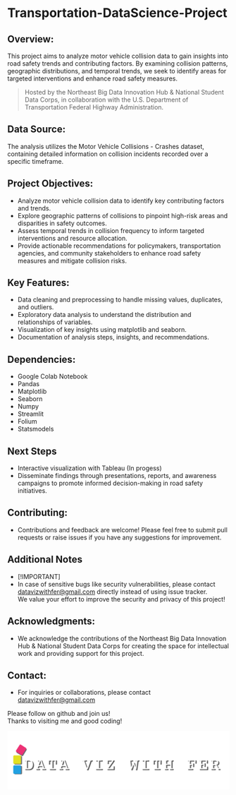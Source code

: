 # Transportation-DataScience-Project
## Overview:
This project aims to analyze motor vehicle collision data to gain insights into road safety trends and contributing factors. By examining collision patterns, geographic distributions, and temporal trends, we seek to identify areas for targeted interventions and enhance road safety measures.
> Hosted by the Northeast Big Data Innovation Hub & National Student Data Corps, in collaboration with the U.S. Department of Transportation Federal Highway Administration.

## Data Source:

The analysis utilizes the Motor Vehicle Collisions - Crashes dataset, containing detailed information on collision incidents recorded over a specific timeframe.

## Project Objectives:
- Analyze motor vehicle collision data to identify key contributing factors and trends.
- Explore geographic patterns of collisions to pinpoint high-risk areas and disparities in safety outcomes.
- Assess temporal trends in collision frequency to inform targeted interventions and resource allocation.
- Provide actionable recommendations for policymakers, transportation agencies, and community stakeholders to enhance road safety measures and mitigate collision risks.

## Key Features:
- Data cleaning and preprocessing to handle missing values, duplicates, and outliers.
- Exploratory data analysis to understand the distribution and relationships of variables.
- Visualization of key insights using matplotlib and seaborn.
- Documentation of analysis steps, insights, and recommendations.

## Dependencies:
- Google Colab Notebook
- Pandas
- Matplotlib
- Seaborn
- Numpy
- Streamlit
- Folium
- Statsmodels

## Next Steps 
- Interactive visualization with Tableau (In progess)
- Disseminate findings through presentations, reports, and awareness campaigns to promote informed decision-making in road safety initiatives.

## Contributing:
- Contributions and feedback are welcome! Please feel free to submit pull requests or raise issues if you have any suggestions for improvement.

## Additional Notes
- [!IMPORTANT]
- In case of sensitive bugs like security vulnerabilities, please contact <br />
    datavizwithfer@gmail.com directly instead of using issue tracker. <br />
    We value your effort to improve the security and privacy of this project! <br />

## Acknowledgments:

- We acknowledge the contributions of the Northeast Big Data Innovation Hub & National Student Data Corps for creating the space for intellectual work and providing support for this project.

## Contact:

 - For inquiries or collaborations, please contact datavizwithfer@gmail.com

Please follow on github and join us! <br />
Thanks to visiting me and good coding!

![image](https://github.com/feer-rodriguess90/Transportation-DataScience-Project/blob/main/Logo-DataViz.png)
